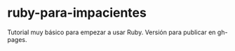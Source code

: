 ruby-para-impacientes
=====================

Tutorial muy básico para empezar a usar Ruby. Versión para publicar en
gh-pages.


